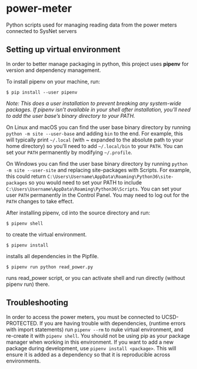 # power-meter
Python scripts used for managing reading data from the power meters connected to SysNet servers

## Setting up virtual environment
In order to better manage packaging in python, this project uses **pipenv** for version and dependency management.

To install pipenv on your machine, run:

`$ pip install --user pipenv`

*Note:
This does a user installation to prevent breaking any system-wide packages. If pipenv isn’t available in your shell after installation, you’ll need to add the user base’s binary directory to your PATH.*

On Linux and macOS you can find the user base binary directory by running `python -m site --user-base` and adding `bin` to the end. For example, this will typically print `~/.local` (with ~ expanded to the absolute path to your home directory) so you’ll need to add `~/.local/bin` to your `PATH`. You can set your `PATH` permanently by modifying `~/.profile`.

On Windows you can find the user base binary directory by running `python -m site --user-site` and replacing site-packages with Scripts. For example, this could return `C:\Users\Username\AppData\Roaming\Python36\site-packages` so you would need to set your PATH to include `C:\Users\Username\AppData\Roaming\Python36\Scripts`. You can set your user `PATH` permanently in the Control Panel. You may need to log out for the `PATH` changes to take effect.

After installing pipenv, cd into the source directory and run:

`$ pipenv shell`

to create the virtual environment.

`$ pipenv install`

installs all dependencies in the Pipfile.

`$ pipenv run python read_power.py`

runs read_power script, or you can activate shell and run directly (without pipenv run) there.

## Troubleshooting

In order to access the power meters, you must be connected to UCSD-PROTECTED. If you are having trouble with dependencies, (runtime errors with import statements) run `pipenv --rm` to nuke virtual environment, and re-create it with `pipenv shell`. You should not be using pip as your package manager when working in this environment. If you want to add a new package during development, use `pipenv install <package>`. This will ensure it is added as a dependency so that it is reproducible across environments.

